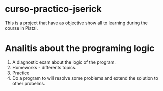 # curso-practico-jserick
This is a project that have as objective show all to learning during the course in Platzi.

# Analitis about the programing logic
1. A diagnostic exam about the logic of the program.
2. Homeworks - differents topics.
3. Practice
4. Do a program to will resolve some problems and extend the solution to other probelms.